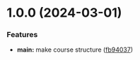 # 1.0.0 (2024-03-01)


### Features

* **main:** make course structure ([fb94037](https://github.com/labdulfazova/os-intro/commit/fb9403763963230ca7e725f5f6eb27c139d8cc98))



